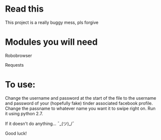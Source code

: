 # Read this

This project is a really buggy mess, pls forgive


# Modules you will need

Robobrowser

Requests


# To use:


Change the username and password at the start of the file to the username and password of your (hopefully fake) tinder associated facebook profile. Change the passname to whatever name you want it to swipe right on.
Run it using python 2.7. 

If it doesn't do anything... ¯\_(ツ)_/¯





Good luck!
